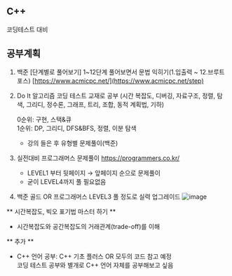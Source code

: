## C++ 

코딩테스트 대비

## 공부계획

1. 백준 [단계별로 풀어보기] 1~12단계 풀어보면서 문법 익히기(1.입출력 ~ 12.브루트포스) [https://www.acmicpc.net/](https://www.acmicpc.net/step)

2. Do It 알고리즘 코딩 테스트 교재로 공부 (시간 복잡도, 디버깅, 자료구조, 정렬, 탐색, 그리디, 정수론, 그래프, 트리, 조합, 동적 계획법, 기하)
   
   0순위: 구현, 스택&큐  
   1순위: DP, 그리디, DFS&BFS, 정렬, 이분 탐색

   - 강의 들은 후 유형별 문제풀이(백준)
   
3. 실전대비 프로그래머스 문제풀이 https://programmers.co.kr/
   - LEVEL1 부터 뒷페이지 → 앞페이지 순으로 문제풀이
   - 굳이 LEVEL4까지 풀 필요없음

4. 백준 골드 OR 프로그래머스 LEVEL3 풀 정도로 실력 업그레이드
![image](https://github.com/khw274/Coding-Test/assets/125671828/46cc8865-5dc2-4474-ac35-c3904670ca39)




** 시간복잡도, 빅오 표기법 마스터 하기 **

   - 시간복잡도와 공간복잡도의 거래관계(trade-off)를 이해  


 ** 추가 **  
 
   - C++ 언어 공부: C++ 기초 플러스 OR 모두의 코드 참고 예정  
   코딩 테스트 공부와 별개로 C++ 언어 자체를 공부해보고 싶음
